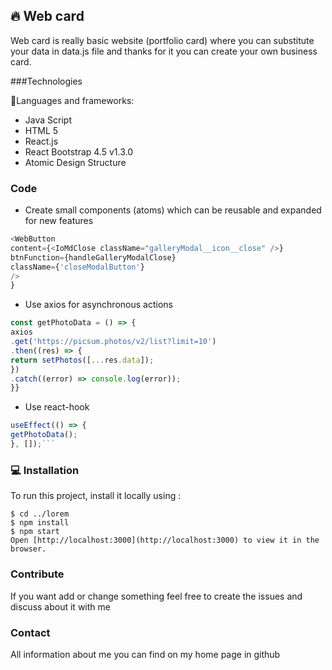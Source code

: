 <h2> 🔥 Web card </h2>

Web card is really basic website (portfolio card) where you can substitute your data in data.js file and thanks for it you can create your own business card.

###Technologies

:eyes:Languages and frameworks:

- Java Script
- HTML 5
- React.js
- React Bootstrap 4.5 v1.3.0
- Atomic Design Structure

### Code

- Create small components (atoms) which can be reusable and expanded for new features

```javascript
<WebButton
content={<IoMdClose className="galleryModal__icon__close" />}
btnFunction={handleGalleryModalClose}
className={'closeModalButton'}
/>
}
```

- Use axios for asynchronous actions

```javascript
const getPhotoData = () => {
axios
.get('https://picsum.photos/v2/list?limit=10')
.then((res) => {
return setPhotos([...res.data]);
})
.catch((error) => console.log(error));
}}
```

- Use react-hook

````javascript
useEffect(() => {
getPhotoData();
}, []);```
````
### 💻 Installation
To run this project, install it locally using :

```
$ cd ../lorem
$ npm install
$ npm start
Open [http://localhost:3000](http://localhost:3000) to view it in the browser.
```
### Contribute

If you want add or change something feel free to create the issues and discuss about it with me

### Contact
All information about me you can find on my home page in github 
